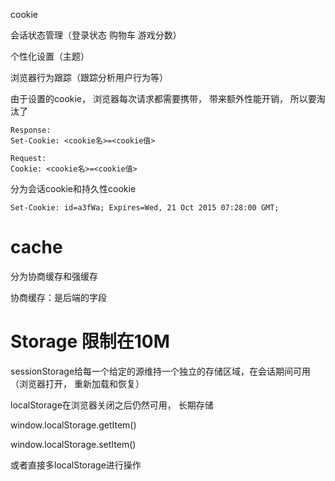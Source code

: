 

cookie

会话状态管理（登录状态 购物车 游戏分数）

个性化设置（主题）

浏览器行为跟踪（跟踪分析用户行为等）

由于设置的cookie， 浏览器每次请求都需要携带， 带来额外性能开销， 所以要淘汰了

```tax
Response:
Set-Cookie: <cookie名>=<cookie值>
```

```tax
Request:
Cookie: <cookie名>=<cookie值>
```

分为会话cookie和持久性cookie



```tsx
Set-Cookie: id=a3fWa; Expires=Wed, 21 Oct 2015 07:28:00 GMT;
```



# cache

分为协商缓存和强缓存

协商缓存：是后端的字段

# Storage 限制在10M

sessionStorage给每一个给定的源维持一个独立的存储区域，在会话期间可用（浏览器打开， 重新加载和恢复）

localStorage在浏览器关闭之后仍然可用， 长期存储

window.localStorage.getItem()

window.localStorage.setItem()

或者直接多localStorage进行操作


